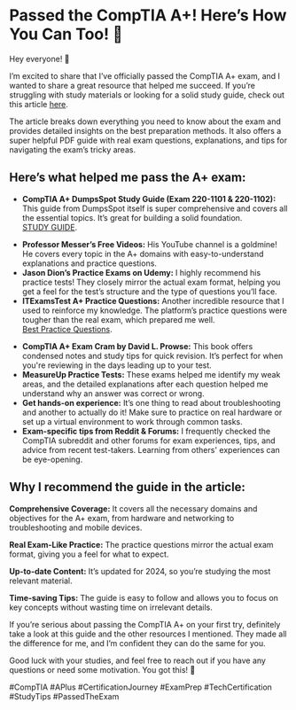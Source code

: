 <h1>Passed the CompTIA A+! Here’s How You Can Too! 🚀</h1>

<p>Hey everyone! 👋</p>

<p>I’m excited to share that I’ve officially passed the CompTIA A+ exam, and I wanted to share a great resource that helped me succeed. If you’re struggling with study materials or looking for a solid study guide, check out this article <a href="https://sites.google.com/view/correct-comptia-220-1101-pdf/home" target="_blank">here</a>.</p>

<p>The article breaks down everything you need to know about the exam and provides detailed insights on the best preparation methods. It also offers a super helpful PDF guide with real exam questions, explanations, and tips for navigating the exam’s tricky areas.</p>

<h2>Here’s what helped me pass the A+ exam:</h2>

<ul>
    <li><strong>CompTIA A+ DumpsSpot Study Guide (Exam 220-1101 & 220-1102):</strong> This guide from DumpsSpot itself is super comprehensive and covers all the essential topics. It’s great for building a solid foundation.</li> <a href="https://bit.ly/CompTIA_Study_Guide" target="_blank">STUDY GUIDE</a>.</p>

  <li><strong>Professor Messer’s Free Videos:</strong> His YouTube channel is a goldmine! He covers every topic in the A+ domains with easy-to-understand explanations and practice questions.</li>

  <li><strong>Jason Dion’s Practice Exams on Udemy:</strong> I highly recommend his practice tests! They closely mirror the actual exam format, helping you get a feel for the test’s structure and the type of questions you’ll face.</li>

  <li><strong>ITExamsTest A+ Practice Questions:</strong> Another incredible resource that I used to reinforce my knowledge. The platform’s practice questions were tougher than the real exam, which prepared me well.</li>
  <a href="https://bit.ly/CompTIA-Practice-Questions" target="_blank">Best Practice Questions</a>.</p>

  <li><strong>CompTIA A+ Exam Cram by David L. Prowse:</strong> This book offers condensed notes and study tips for quick revision. It’s perfect for when you're reviewing in the days leading up to your test.</li>

  <li><strong>MeasureUp Practice Tests:</strong> These exams helped me identify my weak areas, and the detailed explanations after each question helped me understand why an answer was correct or wrong.</li>

<li><strong>Get hands-on experience:</strong> It’s one thing to read about troubleshooting and another to actually do it! Make sure to practice on real hardware or set up a virtual environment to work through common tasks.</li>

<li><strong>Exam-specific tips from Reddit & Forums:</strong> I frequently checked the CompTIA subreddit and other forums for exam experiences, tips, and advice from recent test-takers. Learning from others' experiences can be eye-opening.</li>
</ul>

<h2>Why I recommend the guide in the article:</h2>

<p><strong>Comprehensive Coverage:</strong> It covers all the necessary domains and objectives for the A+ exam, from hardware and networking to troubleshooting and mobile devices.</p>
<p><strong>Real Exam-Like Practice:</strong> The practice questions mirror the actual exam format, giving you a feel for what to expect.</p>
<p><strong>Up-to-date Content:</strong> It’s updated for 2024, so you’re studying the most relevant material.</p>
<p><strong>Time-saving Tips:</strong> The guide is easy to follow and allows you to focus on key concepts without wasting time on irrelevant details.</p>

<p>If you’re serious about passing the CompTIA A+ on your first try, definitely take a look at this guide and the other resources I mentioned. They made all the difference for me, and I’m confident they can do the same for you.</p>

<p>Good luck with your studies, and feel free to reach out if you have any questions or need some motivation. You got this! 💪</p>

<p>#CompTIA #APlus #CertificationJourney #ExamPrep #TechCertification #StudyTips #PassedTheExam</p>

</body>
</html>
